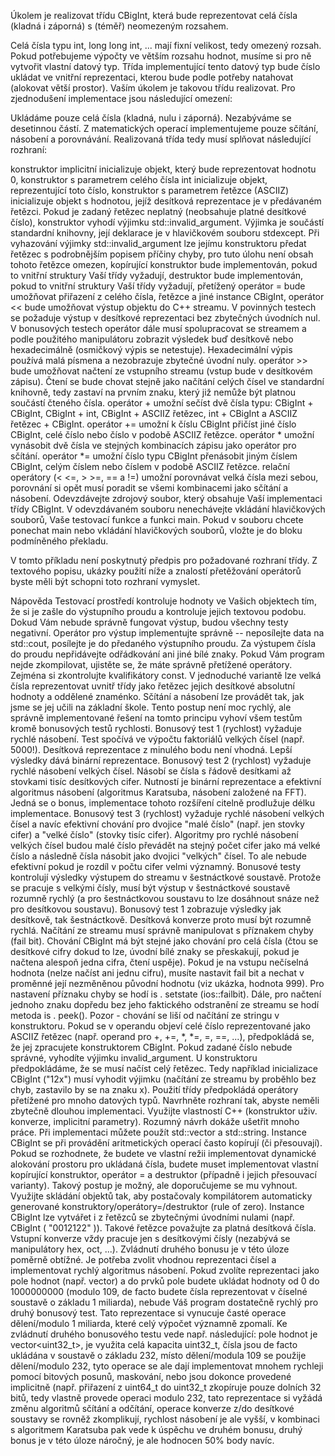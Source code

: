 Úkolem je realizovat třídu CBigInt, která bude reprezentovat celá čísla (kladná i záporná) s (téměř) neomezeným rozsahem.

Celá čísla typu int, long long int, ... mají fixní velikost, tedy omezený rozsah. Pokud potřebujeme výpočty ve větším rozsahu hodnot, musíme si pro ně vytvořit vlastní datový typ. Třída implementující tento datový typ bude číslo ukládat ve vnitřní reprezentaci, kterou bude podle potřeby natahovat (alokovat větší prostor). Vaším úkolem je takovou třídu realizovat. Pro zjednodušení implementace jsou následující omezení:

Ukládáme pouze celá čísla (kladná, nulu i záporná). Nezabýváme se desetinnou částí.
Z matematických operací implementujeme pouze sčítání, násobení a porovnávání.
Realizovaná třída tedy musí splňovat následující rozhraní:

konstruktor implicitní
inicializuje objekt, který bude reprezentovat hodnotu 0,
konstruktor s parametrem celého čísla int
inicializuje objekt, reprezentující toto číslo,
konstruktor s parametrem řetězce (ASCIIZ)
inicializuje objekt s hodnotou, jejíž desítková reprezentace je v předávaném řetězci. Pokud je zadaný řetězec neplatný (neobsahuje platné desítkové číslo), konstruktor vyhodí výjimku std::invalid_argument. Výjimka je součástí standardní knihovny, její deklarace je v hlavičkovém souboru stdexcept. Při vyhazování výjimky std::invalid_argument lze jejímu konstruktoru předat řetězec s podrobnějším popisem příčiny chyby, pro tuto úlohu není obsah tohoto řetězce omezen,
kopírující konstruktor
bude implementován, pokud to vnitřní struktury Vaší třídy vyžadují,
destruktor
bude implementován, pokud to vnitřní struktury Vaší třídy vyžadují,
přetížený operátor =
bude umožňovat přiřazení z celého čísla, řetězce a jiné instance CBigInt,
operátor <<
bude umožňovat výstup objektu do C++ streamu. V povinných testech se požaduje výstup v desítkové reprezentaci bez zbytečných úvodních nul. V bonusových testech operátor dále musí spolupracovat se streamem a podle použitého manipulátoru zobrazit výsledek buď desítkově nebo hexadecimálně (osmičkový výpis se netestuje). Hexadecimální výpis používá malá písmena a nezobrazuje zbytečné úvodní nuly.
operátor >>
bude umožňovat načtení ze vstupního streamu (vstup bude v desítkovém zápisu). Čtení se bude chovat stejně jako načítání celých čísel ve standardní knihovně, tedy zastaví na prvním znaku, který již nemůže být platnou součástí čteného čísla.
operátor +
umožní sečíst dvě čísla typu:
CBigInt + CBigInt,
CBigInt + int,
CBigInt + ASCIIZ řetězec,
int + CBigInt a
ASCIIZ řetězec + CBigInt.
operátor +=
umožní k číslu CBigInt přičíst jiné číslo CBigInt, celé číslo nebo číslo v podobě ASCIIZ řetězce.
operátor *
umožní vynásobit dvě čísla ve stejných kombinacích zápisu jako operátor pro sčítání.
operátor *=
umožní číslo typu CBigInt přenásobit jiným číslem CBigInt, celým číslem nebo číslem v podobě ASCIIZ řetězce.
relační operátory (< <=, > >=, == a !=)
umožní porovnávat velká čísla mezi sebou, porovnání si opět musí poradit se všemi kombinacemi jako sčítání a násobení.
Odevzdávejte zdrojový soubor, který obsahuje Vaší implementaci třídy CBigInt. V odevzdávaném souboru nenechávejte vkládání hlavičkových souborů, Vaše testovací funkce a funkci main. Pokud v souboru chcete ponechat main nebo vkládání hlavičkových souborů, vložte je do bloku podmíněného překladu.

V tomto příkladu není poskytnutý předpis pro požadované rozhraní třídy. Z textového popisu, ukázky použití níže a znalostí přetěžování operátorů byste měli být schopni toto rozhraní vymyslet.

Nápověda
Testovací prostředí kontroluje hodnoty ve Vašich objektech tím, že si je zašle do výstupního proudu a kontroluje jejich textovou podobu. Dokud Vám nebude správně fungovat výstup, budou všechny testy negativní.
Operátor pro výstup implementujte správně -- neposílejte data na std::cout, posílejte je do předaného výstupního proudu. Za výstupem čísla do proudu nepřidávejte odřádkování ani jiné bílé znaky.
Pokud Vám program nejde zkompilovat, ujistěte se, že máte správně přetížené operátory. Zejména si zkontrolujte kvalifikátory const.
V jednoduché variantě lze velká čísla reprezentovat uvnitř třídy jako řetězec jejich desítkové absolutní hodnoty a oddělené znaménko. Sčítání a násobení lze provádět tak, jak jsme se jej učili na základní škole. Tento postup není moc rychlý, ale správně implementované řešení na tomto principu vyhoví všem testům kromě bonusových testů rychlosti.
Bonusový test 1 (rychlost) vyžaduje rychlé násobení. Test spočívá ve výpočtu faktoriálů velkých čísel (např. 5000!). Desítková reprezentace z minulého bodu není vhodná. Lepší výsledky dává binární reprezentace.
Bonusový test 2 (rychlost) vyžaduje rychlé násobení velkých čísel. Násobí se čísla s řádově desítkami až stovkami tisíc desítkových cifer. Nutností je binární reprezentace a efektivní algoritmus násobení (algoritmus Karatsuba, násobení založené na FFT). Jedná se o bonus, implementace tohoto rozšíření citelně prodlužuje délku implementace.
Bonusový test 3 (rychlost) vyžaduje rychlé násobení velkých čísel a navíc efektivní chování pro dvojice "malé číslo" (např. jen stovky cifer) a "velké číslo" (stovky tisíc cifer). Algoritmy pro rychlé násobení velkých čísel budou malé číslo převádět na stejný počet cifer jako má velké číslo a následně čísla násobit jako dvojici "velkých" čísel. To ale nebude efektivní pokud je rozdíl v počtu cifer velmi významný.
Bonusové testy kontrolují výsledky výstupem do streamu v šestnáctkové soustavě. Protože se pracuje s velkými čísly, musí být výstup v šestnáctkové soustavě rozumně rychlý (a pro šestnáctkovou soustavu to lze dosáhnout snáze než pro desítkovou soustavu).
Bonusový test 1 zobrazuje výsledky jak desítkově, tak šestnáctkově. Desítková konverze proto musí být rozumně rychlá.
Načítání ze streamu musí správně manipulovat s příznakem chyby (fail bit). Chování CBigInt má být stejné jako chování pro celá čísla (čtou se desítkové cifry dokud to lze, úvodní bílé znaky se přeskakují, pokud je načtena alespoň jedna cifra, čtení uspěje). Pokud je na vstupu nečíselná hodnota (nelze načíst ani jednu cifru), musíte nastavit fail bit a nechat v proměnné její nezměněnou původní hodnotu (viz ukázka, hodnota 999). Pro nastavení příznaku chyby se hodí is . setstate (ios::failbit). Dále, pro načtení jednoho znaku dopředu bez jeho faktického odstranění ze streamu se hodí metoda is . peek(). Pozor - chování se liší od načítání ze stringu v konstruktoru.
Pokud se v operandu objeví celé číslo reprezentované jako ASCIIZ řetězec (např. operand pro +, +=, *, *=, =, ==, ...), předpokládá se, že jej zpracujete konstruktorem CBigInt. Pokud zadané číslo nebude správné, vyhodíte výjimku invalid_argument. U konstruktoru předpokládáme, že se musí načíst celý řetězec. Tedy například inicializace CBigInt ("12x") musí vyhodit výjimku (načítání ze streamu by proběhlo bez chyb, zastavilo by se na znaku x).
Použití třídy předpokládá operátory přetížené pro mnoho datových typů. Navrhněte rozhraní tak, abyste neměli zbytečně dlouhou implementaci. Využijte vlastností C++ (konstruktor uživ. konverze, implicitní parametry). Rozumný návrh dokáže ušetřit mnoho práce.
Při implementaci můžete použít std::vector a std::string.
Instance CBigInt se při provádění aritmetických operací často kopírují (či přesouvají). Pokud se rozhodnete, že budete ve vlastní režii implementovat dynamické alokování prostoru pro ukládaná čísla, budete muset implementovat vlastní kopírující konstruktor, operátor = a destruktor (případně i jejich přesouvací varianty). Takový postup je možný, ale doporučujeme se mu vyhnout. Využijte skládání objektů tak, aby postačovaly kompilátorem automaticky generované konstruktory/operátory=/destruktor (rule of zero).
Instance CBigInt lze vytvářet i z řetězců se zbytečnými úvodními nulami (např. CBigInt ( "0012122" )). Takové řetězce považujte za platná desítková čísla.
Vstupní konverze vždy pracuje jen s desítkovými čísly (nezabývá se manipulátory hex, oct, ...).
Zvládnutí druhého bonusu je v této úloze poměrně obtížné. Je potřeba zvolit vhodnou reprezentaci čísel a implementovat rychlý algoritmus násobení. Pokud zvolíte reprezentaci jako pole hodnot (např. vector<int>) a do prvků pole budete ukládat hodnoty od 0 do 1000000000 (modulo 109, de facto budete čísla reprezentovat v číselné soustavě o základu 1 miliarda), nebude Váš program dostatečně rychlý pro druhý bonusový test. Tato reprezentace si vynucuje časté operace dělení/modulo 1 miliarda, které celý výpočet významně zpomalí. Ke zvládnutí druhého bonusového testu vede např. následující:
pole hodnot je vector<uint32_t>,
je využita celá kapacita uint32_t,
čísla jsou de facto ukládána v soustavě o základu 232,
místo dělení/modula 109 se použije dělení/modulo 232, tyto operace se ale dají implementovat mnohem rychleji pomocí bitových posunů, maskování, nebo jsou dokonce provedené implicitně (např. přiřazení z uint64_t do uint32_t zkopíruje pouze dolních 32 bitů, tedy vlastně provede operaci modulo 232,
tato reprezentace si vyžádá změnu algoritmů sčítání a odčítání,
operace konverze z/do desítkové soustavy se rovněž zkomplikují,
rychlost násobení je ale vyšší, v kombinaci s algoritmem Karatsuba pak vede k úspěchu ve druhém bonusu,
druhý bonus je v této úloze náročný, je ale hodnocen 50% body navíc.